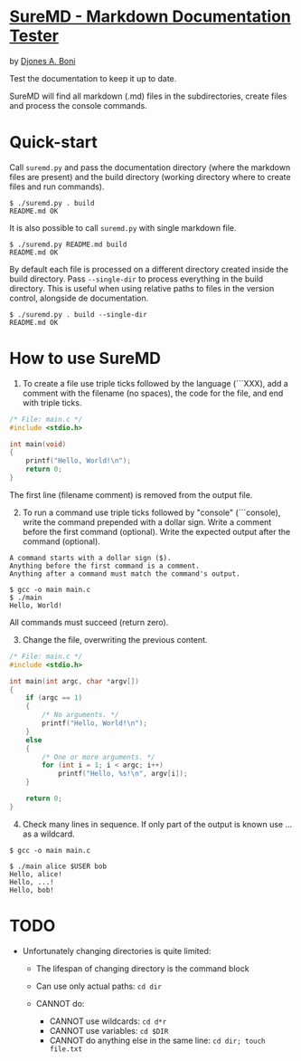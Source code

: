 # [SureMD - Markdown Documentation Tester](https://github.com/embtool/suremd)

by [Djones A. Boni](https://github.com/djboni)

Test the documentation to keep it up to date.

SureMD will find all markdown (.md) files in the subdirectories, create
files and process the console commands.

# Quick-start

Call `suremd.py` and pass the documentation directory (where the
markdown files are present) and the build directory (working directory
where to create files and run commands).

```
$ ./suremd.py . build
README.md OK
```

It is also possible to call `suremd.py` with single markdown file.

```
$ ./suremd.py README.md build
README.md OK
```

By default each file is processed on a different directory created
inside the build directory. Pass `--single-dir` to process everything
in the build directory. This is useful when using relative paths to
files in the version control, alongside de documentation.

```
$ ./suremd.py . build --single-dir
README.md OK
```

# How to use SureMD

1. To create a file use triple ticks followed by the language (```XXX),
   add a comment with the filename (no spaces), the code for
   the file, and end with triple ticks.

```cpp
/* File: main.c */
#include <stdio.h>

int main(void)
{
    printf("Hello, World!\n");
    return 0;
}
```

The first line (filename comment) is removed from the output file.

2. To run a command use triple ticks followed by "console" (```console),
   write the command prepended with a dollar sign.
   Write a comment before the first command (optional).
   Write the expected output after the command (optional).

```console
A command starts with a dollar sign ($).
Anything before the first command is a comment.
Anything after a command must match the command's output.

$ gcc -o main main.c
$ ./main
Hello, World!
```

All commands must succeed (return zero).

3. Change the file, overwriting the previous content.

```cpp
/* File: main.c */
#include <stdio.h>

int main(int argc, char *argv[])
{
    if (argc == 1)
    {
        /* No arguments. */
        printf("Hello, World!\n");
    }
    else
    {
        /* One or more arguments. */
        for (int i = 1; i < argc; i++)
            printf("Hello, %s!\n", argv[i]);
    }

    return 0;
}
```

4. Check many lines in sequence.
   If only part of the output is known use ... as a wildcard.

```console
$ gcc -o main main.c

$ ./main alice $USER bob
Hello, alice!
Hello, ...!
Hello, bob!
```

# TODO

- Unfortunately changing directories is quite limited:

  - The lifespan of changing directory is the command block
  - Can use only actual paths: `cd dir`
  - CANNOT do:

    - CANNOT use wildcards: `cd d*r`
    - CANNOT use variables: `cd $DIR`
    - CANNOT do anything else in the same line: `cd dir; touch file.txt`
